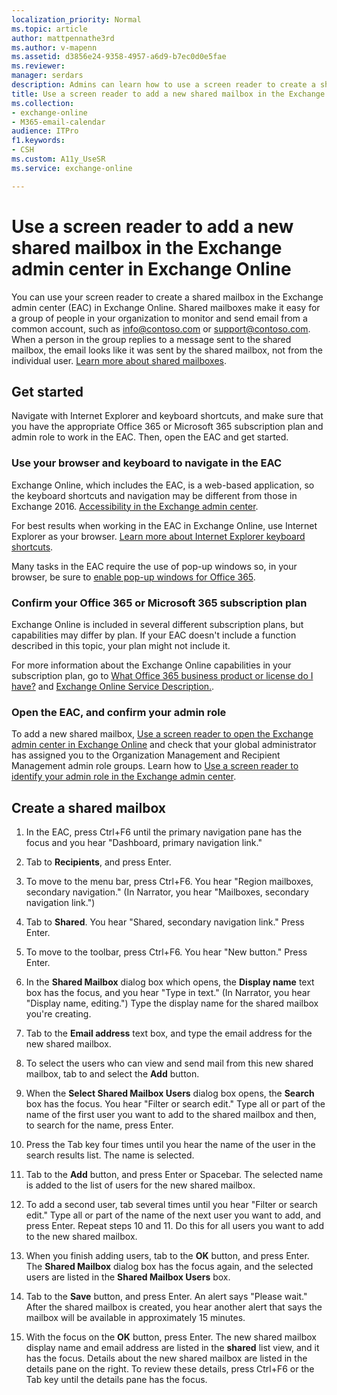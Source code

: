 ```yaml
---
localization_priority: Normal
ms.topic: article
author: mattpennathe3rd
ms.author: v-mapenn
ms.assetid: d3856e24-9358-4957-a6d9-b7ec0d0e5fae
ms.reviewer: 
manager: serdars
description: Admins can learn how to use a screen reader to create a shared mailbox in the Exchange admin center (EAC) in Exchange Online.
title: Use a screen reader to add a new shared mailbox in the Exchange admin center in Exchange Online
ms.collection: 
- exchange-online
- M365-email-calendar
audience: ITPro
f1.keywords:
- CSH
ms.custom: A11y_UseSR
ms.service: exchange-online

---
```


# Use a screen reader to add a new shared mailbox in the Exchange admin center in Exchange Online

You can use your screen reader to create a shared mailbox in the Exchange admin center (EAC) in Exchange Online. Shared mailboxes make it easy for a group of people in your organization to monitor and send email from a common account, such as info@contoso.com or support@contoso.com. When a person in the group replies to a message sent to the shared mailbox, the email looks like it was sent by the shared mailbox, not from the individual user. [Learn more about shared mailboxes](../collaboration-exo/shared-mailboxes.md).

## Get started

Navigate with Internet Explorer and keyboard shortcuts, and make sure that you have the appropriate Office 365 or Microsoft 365 subscription plan and admin role to work in the EAC. Then, open the EAC and get started.

### Use your browser and keyboard to navigate in the EAC

Exchange Online, which includes the EAC, is a web-based application, so the keyboard shortcuts and navigation may be different from those in Exchange 2016. [Accessibility in the Exchange admin center](accessibility-in-exchange-admin-center.md).

For best results when working in the EAC in Exchange Online, use Internet Explorer as your browser. [Learn more about Internet Explorer keyboard shortcuts](https://support.microsoft.com/help/17456/).

Many tasks in the EAC require the use of pop-up windows so, in your browser, be sure to [enable pop-up windows for Office 365](https://support.microsoft.com/help/17479).

### Confirm your Office 365 or Microsoft 365 subscription plan

Exchange Online is included in several different subscription plans, but capabilities may differ by plan. If your EAC doesn't include a function described in this topic, your plan might not include it.

For more information about the Exchange Online capabilities in your subscription plan, go to [What Office 365 business product or license do I have?](https://support.office.com/article/f8ab5e25-bf3f-4a47-b264-174b1ee925fd) and [Exchange Online Service Description.](https://docs.microsoft.com/office365/servicedescriptions/exchange-online-service-description/exchange-online-service-description).

### Open the EAC, and confirm your admin role

To add a new shared mailbox, [Use a screen reader to open the Exchange admin center in Exchange Online](use-screen-reader-to-open-exchange-admin-center.md) and check that your global administrator has assigned you to the Organization Management and Recipient Management admin role groups. Learn how to [Use a screen reader to identify your admin role in the Exchange admin center](use-screen-reader-to-identify-admin-role-in-exchange-admin-center.md).

## Create a shared mailbox

1. In the EAC, press Ctrl+F6 until the primary navigation pane has the focus and you hear "Dashboard, primary navigation link."

2. Tab to **Recipients**, and press Enter.

3. To move to the menu bar, press Ctrl+F6. You hear "Region mailboxes, secondary navigation." (In Narrator, you hear "Mailboxes, secondary navigation link.")

4. Tab to **Shared**. You hear "Shared, secondary navigation link." Press Enter.

5. To move to the toolbar, press Ctrl+F6. You hear "New button." Press Enter.

6. In the **Shared Mailbox** dialog box which opens, the **Display name** text box has the focus, and you hear "Type in text." (In Narrator, you hear "Display name, editing.") Type the display name for the shared mailbox you're creating.

7. Tab to the **Email address** text box, and type the email address for the new shared mailbox.

8. To select the users who can view and send mail from this new shared mailbox, tab to and select the **Add** button.

9. When the **Select Shared Mailbox Users** dialog box opens, the **Search** box has the focus. You hear "Filter or search edit." Type all or part of the name of the first user you want to add to the shared mailbox and then, to search for the name, press Enter.

10. Press the Tab key four times until you hear the name of the user in the search results list. The name is selected.

11. Tab to the **Add** button, and press Enter or Spacebar. The selected name is added to the list of users for the new shared mailbox.

12. To add a second user, tab several times until you hear "Filter or search edit." Type all or part of the name of the next user you want to add, and press Enter. Repeat steps 10 and 11. Do this for all users you want to add to the new shared mailbox.

13. When you finish adding users, tab to the **OK** button, and press Enter. The **Shared Mailbox** dialog box has the focus again, and the selected users are listed in the **Shared Mailbox Users** box.

14. Tab to the **Save** button, and press Enter. An alert says "Please wait." After the shared mailbox is created, you hear another alert that says the mailbox will be available in approximately 15 minutes.

15. With the focus on the **OK** button, press Enter. The new shared mailbox display name and email address are listed in the **shared** list view, and it has the focus. Details about the new shared mailbox are listed in the details pane on the right. To review these details, press Ctrl+F6 or the Tab key until the details pane has the focus.
